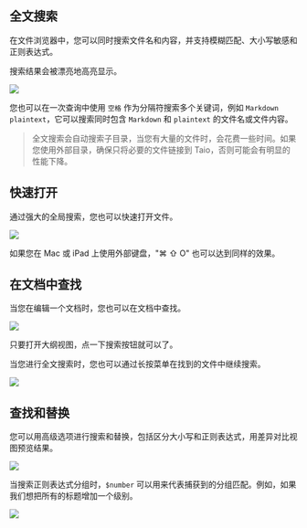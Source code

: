 ## 全文搜索

在文件浏览器中，您可以同时搜索文件名和内容，并支持模糊匹配、大小写敏感和正则表达式。

搜索结果会被漂亮地高亮显示。

<img class="bordered_img" src="../bo/editor/assets/IMG_6.png" />

您也可以在一次查询中使用 `空格` 作为分隔符搜索多个关键词，例如 `Markdown plaintext`，它可以搜索同时包含 `Markdown` 和 `plaintext` 的文件名或文件内容。

> 全文搜索会自动搜索子目录，当您有大量的文件时，会花费一些时间。如果您使用外部目录，确保只将必要的文件链接到 Taio，否则可能会有明显的性能下降。

## 快速打开

通过强大的全局搜索，您也可以快速打开文件。

<img class="bordered_img" src="../bo/editor/assets/IMG_9.png" />

如果您在 Mac 或 iPad 上使用外部键盘，"⌘ ⇧ O" 也可以达到同样的效果。

## 在文档中查找

当您在编辑一个文档时，您也可以在文档中查找。

<img class="bordered_img" src="../bo/editor/assets/IMG_7.png" />

只要打开大纲视图，点一下搜索按钮就可以了。

当您进行全文搜索时，您也可以通过长按菜单在找到的文件中继续搜索。

<img class="bordered_img" src="../bo/editor/assets/IMG_8.png" />

## 查找和替换

您可以用高级选项进行搜索和替换，包括区分大小写和正则表达式，用差异对比视图预览结果。

<img class="bordered_img" src="../bo/editor/assets/IMG_10.png" />

当搜索正则表达式分组时，`$number` 可以用来代表捕获到的分组匹配。例如，如果我们想把所有的标题增加一个级别。

<img class="bordered_img" src="../bo/editor/assets/IMG_11.png" />